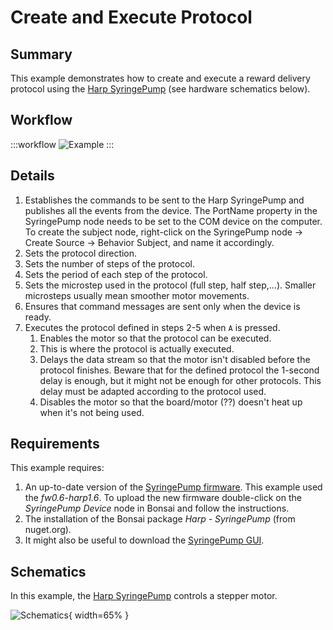 # Create and Execute Protocol

## Summary
This example demonstrates how to create and execute a reward delivery protocol using the [Harp SyringePump](https://harp-tech.org/api/Harp.SyringePump.html) (see hardware schematics below).

## Workflow
:::workflow
![Example](~/workflows/HarpExamples/SyringePump/CreateAndExecuteProtocol/CreateAndExecuteProtocol.bonsai)
:::

## Details
1. Establishes the commands to be sent to the Harp SyringePump and publishes all the events from the device. The PortName property in the SyringePump node needs to be set to the COM device on the computer. To create the subject node, right-click on the SyringePump node -> Create Source -> Behavior Subject, and name it accordingly.
2. Sets the protocol direction.
3. Sets the number of steps of the protocol.
4. Sets the period of each step of the protocol.
5. Sets the microstep used in the protocol (full step, half step,...). Smaller microsteps usually mean smoother motor movements.
6. Ensures that command messages are sent only when the device is ready.
7. Executes the protocol defined in steps 2-5 when `A` is pressed.
    1. Enables the motor so that the protocol can be executed.
    2. This is where the protocol is actually executed.
    3. Delays the data stream so that the motor isn't disabled before the protocol finishes. Beware that for the defined protocol the 1-second delay is enough, but it might not be enough for other protocols. This delay must be adapted according to the protocol used.
    4. Disables the motor so that the board/motor (??) doesn't heat up when it's not being used.

## Requirements
This example requires:
1. An up-to-date version of the [SyringePump firmware](https://github.com/harp-tech/device.syringepump/releases). This example used the *fw0.6-harp1.6*. To upload the new firmware double-click on the *SyringePump Device* node in Bonsai and follow the instructions.
2. The installation of the Bonsai package *Harp - SyringePump* (from nuget.org).
3. It might also be useful to download the [SyringePump GUI](https://github.com/harp-tech/device.syringepump/releases).

## Schematics
In this example, the [Harp SyringePump](https://harp-tech.org/api/Harp.SyringePump.html) controls a stepper motor.

![Schematics](./CreateAndExecuteProtocolSch.svg){ width=65% }